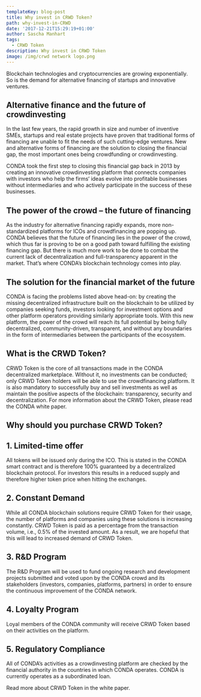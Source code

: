 ```yaml
---
templateKey: blog-post
title: Why invest in CRWD Token?
path: why-invest-in-CRWD
date: '2017-12-21T15:29:19+01:00'
author: Sascha Manhart
tags:
  - CRWD Token
description: Why invest in CRWD Token
image: /img/crwd network logo.png
---
```

Blockchain technologies and cryptocurrencies are growing exponentially. So is the demand for alternative financing of startups and innovative ventures.

## Alternative finance and the future of crowdinvesting

In the last few years, the rapid growth in size and number of inventive SMEs, startups and real estate projects have proven that traditional forms of financing are unable to fit the needs of such cutting-edge ventures. New and alternative forms of financing are the solution to closing the financial gap, the most important ones being crowdfunding or crowdinvesting.

CONDA took the first step to closing this financial gap back in 2013 by creating an innovative crowdinvesting platform that connects companies with investors who help the firms‘ ideas evolve into profitable businesses without intermediaries and who actively participate in the success of these businesses.

## The power of the crowd – the future of financing

As the industry for alternative financing rapidly expands, more non-standardized platforms for ICOs and crowdfinancing are popping up. CONDA believes that the future of financing lies in the power of the crowd, which thus far is proving to be on a good path toward fulfilling the existing financing gap. But there is much more work to be done to combat the current lack of decentralization and full-transparency apparent in the market. That’s where CONDA’s blockchain technology comes into play.

## The solution for the financial market of the future

CONDA is facing the problems listed above head-on: by creating the missing decentralized infrastructure built on the blockchain to be utilized by companies seeking funds, investors looking for investment options and other platform operators providing similarly appropriate tools. With this new platform, the power of the crowd will reach its full potential by being fully decentralized, community-driven, transparent, and without any boundaries in the form of intermediaries between the participants of the ecosystem.

## What is the CRWD Token?

CRWD Token is the core of all transactions made in the CONDA decentralized marketplace. Without it, no investments can be conducted; only CRWD Token holders will be able to use the crowdfinancing platform. It is also mandatory to successfully buy and sell investments as well as maintain the positive aspects of the blockchain: transparency, security and decentralization. For more information about the CRWD Token, please read the CONDA white paper.

## Why should you purchase CRWD Token?



## 1. Limited-time offer

All tokens will be issued only during the ICO. This is stated in the CONDA smart contract and is therefore 100% guaranteed by a decentralized blockchain protocol. For investors this results in a reduced supply and therefore higher token price when hitting the exchanges.

## 2. Constant Demand

While all CONDA blockchain solutions require CRWD Token for their usage, the number of platforms and companies using these solutions is increasing constantly. CRWD Token is paid as a percentage from the transaction volume, i.e., 0.5% of the invested amount. As a result, we are hopeful that this will lead to increased demand of CRWD Token.

## 3. R&D Program

The R&D Program will be used to fund ongoing research and development projects submitted and voted upon by the CONDA crowd and its stakeholders (investors, companies, platforms, partners) in order to ensure the continuous improvement of the CONDA network.

## 4. Loyalty Program

Loyal members of the CONDA community will receive CRWD Token based on their activities on the platform.

## 5. Regulatory Compliance

All of CONDA’s activities as a crowdinvesting platform are checked by the financial authority in the countries in which CONDA operates. CONDA is currently operates as a subordinated loan.

Read more about CRWD Token in the white paper.
